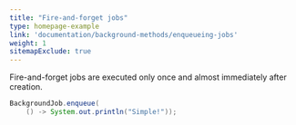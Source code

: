 ```yaml
---
title: "Fire-and-forget jobs"
type: homepage-example
link: 'documentation/background-methods/enqueueing-jobs'
weight: 1
sitemapExclude: true
---
```

Fire-and-forget jobs are executed only once and almost immediately after creation.

```java
BackgroundJob.enqueue(
    () -> System.out.println("Simple!"));
```